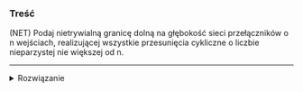 ### Treść
(NET)
Podaj nietrywialną granicę dolną na głębokość sieci przełączników o n wejściach, realizującej wszystkie przesunięcia cykliczne o liczbie nieparzystej nie większej od n.

------
<details><summary>Rozwiązanie</summary>
<p>

